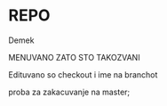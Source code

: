 # REPO
Demek


MENUVANO ZATO STO TAKOZVANI

Edituvano so checkout i ime na branchot

proba za zakacuvanje na master;
